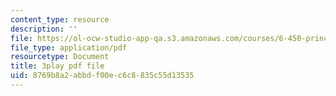 ```yaml
---
content_type: resource
description: ''
file: https://ol-ocw-studio-app-qa.s3.amazonaws.com/courses/6-450-principles-of-digital-communications-i-fall-2006/8769b8a2abbdf00ec6c8835c55d13535_kJR59TZz1CI.pdf
file_type: application/pdf
resourcetype: Document
title: 3play pdf file
uid: 8769b8a2-abbd-f00e-c6c8-835c55d13535
---
```

